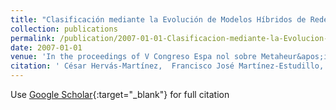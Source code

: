 ```yaml
---
title: "Clasificación mediante la Evolución de Modelos Híbridos de Redes Neuronales"
collection: publications
permalink: /publication/2007-01-01-Clasificacion-mediante-la-Evolucion-de-Modelos-Hibridos-de-Redes-Neuronales
date: 2007-01-01
venue: 'In the proceedings of V Congreso Espa nol sobre Metaheur&apos;isticas and Algoritmos Evolutivos y Bioinspirados (MAEB07)'
citation: ' César Hervás-Martínez,  Francisco José Martínez-Estudillo,  Pedro Antonio Gutiérrez,  Juan Carlos Fernández,  Antonio Tallón-Ballesteros, &quot;Clasificaci   apos;on mediante la Evoluci   apos;on de Modelos H   apos;ibridos de Redes Neuronales.&quot; In the proceedings of V Congreso Espa nol sobre Metaheur   apos;isticas and Algoritmos Evolutivos y Bioinspirados (MAEB07), 2007, pp. 77–84.'
---
```

Use [Google Scholar](https://scholar.google.com/scholar?q=Clasificaci&#x27;on+mediante+la+Evoluci&#x27;on+de+Modelos+H&#x27;ibridos+de+Redes+Neuronales){:target="_blank"} for full citation
